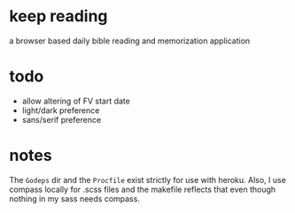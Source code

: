 # keep reading

a browser based daily bible reading and memorization application

# todo

  - allow altering of FV start date
  - light/dark preference
  - sans/serif preference

# notes

The `Godeps` dir and the `Procfile` exist strictly for use with heroku. Also, I use compass
locally for .scss files and the makefile reflects that even though nothing in my sass needs
compass.

